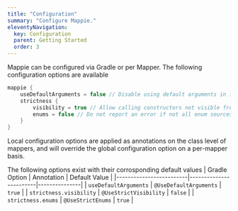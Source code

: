```yaml
---
title: "Configuration"
summary: "Configure Mappie."
eleventyNavigation:
  key: Configuration
  parent: Getting Started
  order: 3
---
```


Mappie can be configured via Gradle or per Mapper. The following configuration options are available
```kotlin
mappie {
    useDefaultArguments = false // Disable using default arguments in implicit mappings.
    strictness {
        visibility = true // Allow calling constructors not visible from the calling scope
        enums = false // Do not report an error if not all enum sources are mapped 
    }
}
```

Local configuration options are applied as annotations on the class level of mappers, and will override the global 
configuration option on a per-mapper basis. 

The following options exist with their corrosponding default values
| Gradle Option           | Annotation             | Default Value |
|-------------------------|------------------------|---------------|
| `useDefaultArguments`   | `@UseDefaultArguments` | `true`        |
| `strictness.visibility` | `@UseStrictVisibility` | `false`       |
| `strictness.enums`      | `@UseStrictEnums`      | `true`        |
